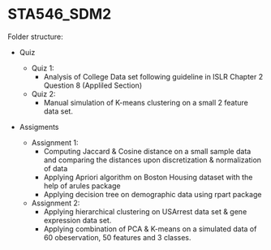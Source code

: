 # STA546_SDM2

Folder structure:
- Quiz
  - Quiz 1:
    - Analysis of College Data set following guideline in ISLR Chapter 2 Question 8 (Appliled Section)
  - Quiz 2:
    - Manual simulation of K-means clustering on a small 2 feature data set.
    
- Assigments
  - Assignment 1:
    - Computing Jaccard & Cosine distance on a small sample data and comparing the distances upon discretization & normalization of data
    - Applying Apriori algorithm on Boston Housing dataset with the help of arules package
    - Applying decision tree on demographic data using rpart package
  - Assignment 2:
    - Applying hierarchical clustering on USArrest data set & gene expression data set.
    - Applying combination of PCA & K-means on a simulated data of 60 obeservation, 50 features and 3 classes.
